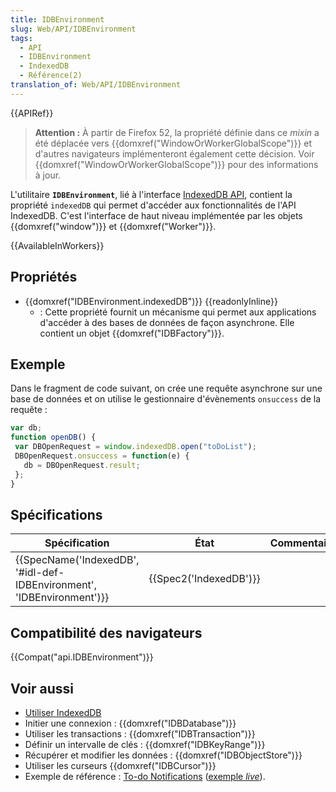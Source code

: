 ```yaml
---
title: IDBEnvironment
slug: Web/API/IDBEnvironment
tags:
  - API
  - IDBEnvironment
  - IndexedDB
  - Référence(2)
translation_of: Web/API/IDBEnvironment
---
```

{{APIRef}}

> **Attention :** À partir de Firefox 52, la propriété définie dans ce _mixin_ a été déplacée vers {{domxref("WindowOrWorkerGlobalScope")}} et d'autres navigateurs implémenteront également cette décision. Voir {{domxref("WindowOrWorkerGlobalScope")}} pour des informations à jour.

L'utilitaire **`IDBEnvironment`**, lié à l'interface [IndexedDB API](/fr/docs/Web/API/API_IndexedDB), contient la propriété `indexedDB` qui permet d'accéder aux fonctionnalités de l'API IndexedDB. C'est l'interface de haut niveau implémentée par les objets {{domxref("window")}} et {{domxref("Worker")}}.

{{AvailableInWorkers}}

## Propriétés

- {{domxref("IDBEnvironment.indexedDB")}} {{readonlyInline}}
  - : Cette propriété fournit un mécanisme qui permet aux applications d'accéder à des bases de données de façon asynchrone. Elle contient un objet {{domxref("IDBFactory")}}.

## Exemple

Dans le fragment de code suivant, on crée une requête asynchrone sur une base de données et on utilise le gestionnaire d'évènements `onsuccess` de la requête :

```js
var db;
function openDB() {
 var DBOpenRequest = window.indexedDB.open("toDoList");
 DBOpenRequest.onsuccess = function(e) {
   db = DBOpenRequest.result;
 };
}
```

## Spécifications

| Spécification                                                                                | État                         | Commentaires |
| -------------------------------------------------------------------------------------------- | ---------------------------- | ------------ |
| {{SpecName('IndexedDB', '#idl-def-IDBEnvironment', 'IDBEnvironment')}} | {{Spec2('IndexedDB')}} |              |

## Compatibilité des navigateurs

{{Compat("api.IDBEnvironment")}}

## Voir aussi

- [Utiliser IndexedDB](/fr/docs/Web/API/API_IndexedDB/Using_IndexedDB)
- Initier une connexion : {{domxref("IDBDatabase")}}
- Utiliser les transactions : {{domxref("IDBTransaction")}}
- Définir un intervalle de clés : {{domxref("IDBKeyRange")}}
- Récupérer et modifier les données : {{domxref("IDBObjectStore")}}
- Utiliser les curseurs {{domxref("IDBCursor")}}
- Exemple de référence : [To-do Notifications](https://github.com/mdn/to-do-notifications/tree/gh-pages) ([exemple _live_](https://mdn.github.io/to-do-notifications/)).
